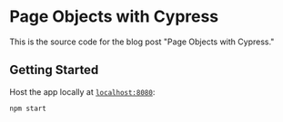 # Page Objects with Cypress

This is the source code for the blog post "Page Objects with Cypress."

## Getting Started

Host the app locally at [`localhost:8080`](http://localhost:8080):

```sh
npm start
```
